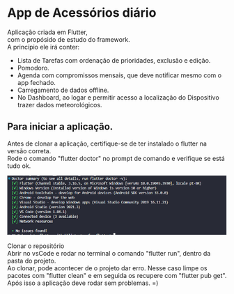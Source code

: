 # App de Acessórios diário

Aplicação criada em Flutter, <br>
com o propósido de estudo do framework.<br>
A princípio ele irá conter: <br>
 - Lista de Tarefas com ordenação de prioridades, exclusão e edição.<br>
 - Pomodoro.<br>
 - Agenda com compromissos mensais, que deve notificar mesmo com o app fechado.<br>
 - Carregamento de dados offline.<br>
 - No Dashboard, ao logar e permitir acesso a localização do Dispositivo trazer dados meteorológicos.<br>

## Para iniciar a aplicação.

Antes de clonar a aplicação, certifique-se de ter instalado o flutter na versão correta.<br>
Rode o comando "flutter doctor" no prompt de comando e verifique se está tudo ok.<br>

<img src="img/flutter_doctor.png" width="700">

Clonar o repositório<br>
Abrir no vsCode e rodar no terminal o comando "flutter run", dentro da pasta do projeto.<br>
Ao clonar, pode acontecer de o projeto dar erro. Nesse caso limpe os pacotes com "flutter clean" e em seguida os recupere com "flutter pub get". <br>
Após isso a aplicação deve rodar sem problemas. =)
